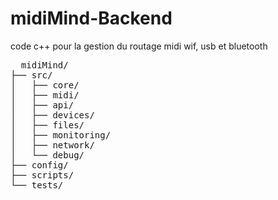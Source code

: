 # midiMind-Backend
code c++ pour la gestion du routage midi wif, usb et bluetooth


<pre>
  midiMind/
├── src/
│   ├── core/              
│   ├── midi/              
│   ├── api/               
│   ├── devices/          
│   ├── files/             
│   ├── monitoring/       
│   ├── network/          
│   └── debug/           
├── config/
├── scripts/
└── tests/                 
</pre>
